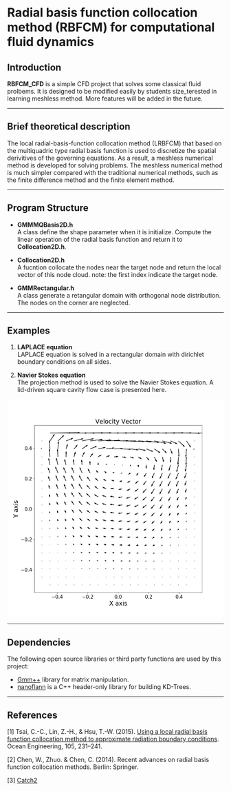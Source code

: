 # Radial basis function collocation method (RBFCM) for computational fluid dynamics

## Introduction
**RBFCM_CFD** is a simple CFD project that solves some classical fluid prolbems. It is designed to be modified easily by students  size_terested in learning meshless method. More features will be added in the future.
***
## Brief theoretical description

The local radial-basis-function collocation method
(LRBFCM) that based on the multiquadric type radial basis function is used to discretize the spatial
derivitives of the governing equations. As a result, a meshless numerical method is developed for
solving problems. The meshless numerical method is much simpler compared with the traditional numerical methods, such as the finite difference method and the finite element method.

***
## Program Structure

* **GMMMQBasis2D.h** \
A class define the shape parameter when it is initialize. Compute the linear operation of the radial basis function and return it to **Collocation2D.h**.

* **Collocation2D.h** \
A fucntion collocate the nodes near the target node and return the local vector of this node cloud.
note: the first index indicate the target node.

* **GMMRectangular.h** \
A class generate a retangular domain with orthogonal node distribution. The nodes on the corner are neglected.

***
## Examples

1. **LAPLACE equation** \
LAPLACE equation is solved in a rectangular domain with dirichlet boundary conditions on all sides.

2. **Navier Stokes equation** \
The projection method is used to solve the Navier Stokes equation. A lid-driven square cavity flow case is presented here.

![](quiver.png) 
***

## Dependencies
The following open source libraries or third party functions are used by this project:
- [Gmm++](http://getfem.org/gmm.html) library for matrix manipulation.
- [nanoflann](https://github.com/jlblancoc/nanoflann) is a C++ header-only library for building KD-Trees.
***
## References
[1] Tsai, C.-C., Lin, Z.-H., & Hsu, T.-W. (2015). [Using a local radial basis function collocation method to approximate radiation boundary conditions](https://doi.org/10.1016/j.oceaneng.2015.06.030). Ocean Engineering, 105, 231–241. 

[2] Chen, W., Zhuo. & Chen, C. (2014). Recent advances on radial basis function collocation methods. Berlin: Springer.

[3] [Catch2](http://blog.guorongfei.com/2016/08/22/cpp-unit-test-catch/) 
